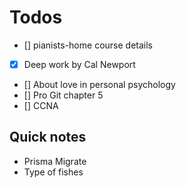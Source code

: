 # Todos

- [] pianists-home course details
- [x] Deep work by Cal Newport
- [] About love in personal psychology
- [] Pro Git chapter 5
- [] CCNA

## Quick notes

- Prisma Migrate
- Type of fishes

